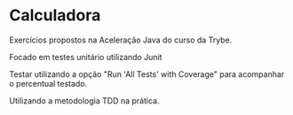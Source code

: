 # Calculadora

Exercícios propostos na Aceleração Java do curso da Trybe.

Focado em testes unitário utilizando Junit

Testar utilizando a opção "Run 'All Tests' with Coverage" para acompanhar o percentual testado.

Utilizando a metodologia TDD na prática.

